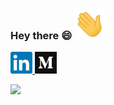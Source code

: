 ### Hey there 😄 <img src="assets/wave.gif" width="50"/>

<a href="https://www.linkedin.com/in/rokin">
  <img src="assets/linkedin.svg" width="35"/>
</a>

<a href="https://medium.com/@rokinmaharjan">
  <img src="assets/medium.svg" width="35" />
</a>

<br/>

![](https://visitor-badge.glitch.me/badge?page_id=rokinmaharjan)


<!--
**rokinmaharjan/rokinmaharjan** is a ✨ _special_ ✨ repository because its `README.md` (this file) appears on your GitHub profile.

Here are some ideas to get you started:

- 🔭 I’m currently working on ...
- 🌱 I’m currently learning ...
- 👯 I’m looking to collaborate on ...
- 🤔 I’m looking for help with ...
- 💬 Ask me about ...
- 📫 How to reach me: ...
- 😄 Pronouns: ...
- ⚡ Fun fact: ...
-->
